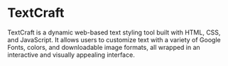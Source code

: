 # TextCraft
 TextCraft is a dynamic web-based text styling tool built with HTML, CSS, and JavaScript. It allows users to customize text with a variety of Google Fonts, colors, and downloadable image formats, all wrapped in an interactive and visually appealing interface.
